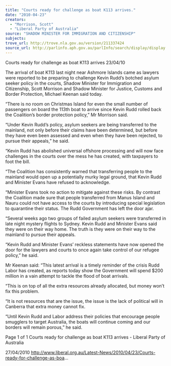 ```yaml
---
title: "Courts ready for challenge as boat K113 arrives."
date: "2010-04-23"
creators:
  - "Morrison, Scott"
  - "Liberal Party of Australia"
source: "SHADOW MINISTER FOR IMMIGRATION AND CITIZENSHIP"
subjects:
trove_url: http://trove.nla.gov.au/version/211337424
source_url: http://parlinfo.aph.gov.au/parlInfo/search/display/display.w3p;query=Id%3A%22media/pressrel/DLIW6%22
---
```


 

 Courts ready for challenge as boat K113 arrives 23/04/10 

 The arrival of boat K113 last night near Ashmore Islands came as lawyers were reported to be preparing to challenge  Kevin Rudd’s botched asylum seeker policy in the courts, Shadow Minister for Immigration and Citizenship, Scott  Morrison and Shadow Minister for Justice, Customs and Border Protection, Michael Keenan said today.

 “There is no room on Christmas Island for even the small number of passengers on board the 113th boat to arrive  since Kevin Rudd rolled back the Coalition’s border protection policy,” Mr Morrison said.

 “Under Kevin Rudd’s policy, asylum seekers are being transferred to the mainland, not only before their claims have  been determined, but before they have even been assessed and even when they have been rejected, to pursue their  appeals,” he said.

 “Kevin Rudd has abolished universal offshore processing and will now face challenges in the courts over the mess he  has created, with taxpayers to foot the bill.

 “The Coalition has consistently warned that transferring people to the mainland would open up a potentially murky  legal ground, that Kevin Rudd and Minister Evans have refused to acknowledge.

 “Minister Evans took no action to mitigate against these risks. By contrast the Coalition made sure that people  transferred from Manus Island and Nauru could not have access to the courts by introducing special legislation to  quarantine their status.  The Rudd Government has left the door ajar.

 “Several weeks ago two groups of failed asylum seekers were transferred in late night mystery flights to Sydney. Kevin  Rudd and Minister Evans said they were on their way home. The truth is they were on their way to the mainland to  pursue their appeals. 

 “Kevin Rudd and Minister Evans’ reckless statements have now opened the door for the lawyers and courts to once  again take control of our refugee policy,” he said.

 Mr Keenan said: “This latest arrival is a timely reminder of the crisis Rudd Labor has created, as reports today show  the Government will spend $200 million in a vain attempt to tackle the flood of boat arrivals.

 “This is on top of all the extra resources already allocated, but money won’t fix this problem.

 “It is not resources that are the issue, the issue is the lack of political will in Canberra that extra money cannot fix.

 “Until Kevin Rudd and Labor address their policies that encourage people smugglers to target Australia, the boats will  continue coming and our borders will remain porous,” he said.

 Page 1 of 1 Courts ready for challenge as boat K113 arrives - Liberal Party of Australia

 27/04/2010 http://www.liberal.org.au/Latest-News/2010/04/23/Courts-ready-for-challenge-as-boa...

